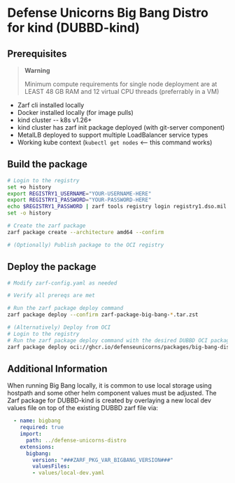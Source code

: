 # Defense Unicorns Big Bang Distro for kind (DUBBD-kind)

## Prerequisites

> **Warning**
>
> Minimum compute requirements for single node deployment are at LEAST 48 GB RAM and 12 virtual CPU threads (preferrably in a VM)

- Zarf cli installed locally
- Docker installed locally (for image pulls)
- kind cluster -- k8s v1.26+
- kind cluster has zarf init package deployed (with git-server component)
- MetalLB deployed to support multiple LoadBalancer service types
- Working kube context (`kubectl get nodes` <-- this command works)

## Build the package

```bash
# Login to the registry
set +o history
export REGISTRY1_USERNAME="YOUR-USERNAME-HERE"
export REGISTRY1_PASSWORD="YOUR-PASSWORD-HERE"
echo $REGISTRY1_PASSWORD | zarf tools registry login registry1.dso.mil --username $REGISTRY1_USERNAME --password-stdin
set -o history

# Create the zarf package
zarf package create --architecture amd64 --confirm

# (Optionally) Publish package to the OCI registry
```

## Deploy the package

```bash
# Modify zarf-config.yaml as needed

# Verify all prereqs are met

# Run the zarf package deploy command
zarf package deploy --confirm zarf-package-big-bang-*.tar.zst

# (Alternatively) Deploy from OCI
# Login to the registry
# Run the zarf package deploy command with the desired DUBBD OCI package reference 
zarf package deploy oci://ghcr.io/defenseunicorns/packages/big-bang-distro-kind/big-bang-distro-kind:0.0.2-amd64 --oci-concurrency=15
```

## Additional Information

When running Big Bang locally, it is common to use local storage using hostpath and some other helm component values must be adjusted.  The Zarf package for DUBBD-kind is created by overlaying a new local dev values file on top of the existing DUBBD zarf file via:

```yaml
  - name: bigbang
    required: true
    import:
      path: ../defense-unicorns-distro
    extensions:
      bigbang:
        version: "###ZARF_PKG_VAR_BIGBANG_VERSION###"
        valuesFiles:
        - values/local-dev.yaml
```
